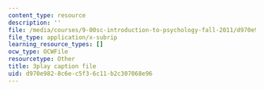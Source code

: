 ```yaml
---
content_type: resource
description: ''
file: /media/courses/9-00sc-introduction-to-psychology-fall-2011/d970e9828c6ec5f36c11b2c307068e96_SFPPw6sDHEI.srt
file_type: application/x-subrip
learning_resource_types: []
ocw_type: OCWFile
resourcetype: Other
title: 3play caption file
uid: d970e982-8c6e-c5f3-6c11-b2c307068e96
---
```

